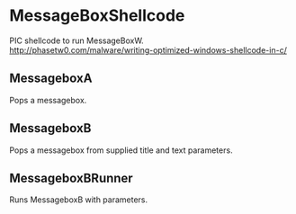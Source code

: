 # MessageBoxShellcode
PIC shellcode to run MessageBoxW.  
http://phasetw0.com/malware/writing-optimized-windows-shellcode-in-c/
## MessageboxA
Pops a messagebox.
## MessageboxB
Pops a messagebox from supplied title and text parameters.
## MessageboxBRunner
Runs MessageboxB with parameters.
